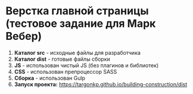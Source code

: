# Верстка главной страницы (тестовое задание для Марк Вебер)

1) **Каталог src** - исходные файлы для разработчика
2) **Каталог dist** - готовые файлы сборки
3) **JS** - использован чистый JS (без плагинов и библиотек)
4) **CSS** - использован препроцессор SASS
5) **Сборка** - использован Gulp
6) **Запуск проекта:** https://targonkp.github.io/building-construction/dist
